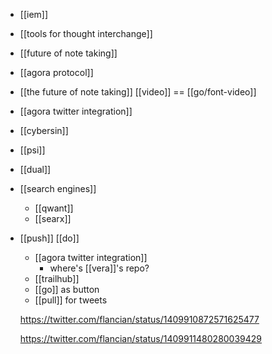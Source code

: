 - [[iem]]
- [[tools for thought interchange]]
- [[future of note taking]]
- [[agora protocol]]
- [[the future of note taking]] [[video]] == [[go/font-video]]
- [[agora twitter integration]]
- [[cybersin]]
- [[psi]]
- [[dual]]
- [[search engines]]
	- [[qwant]]
	- [[searx]]
- [[push]] [[do]]
	- [[agora twitter integration]]
		- where's [[vera]]'s repo?
	- [[trailhub]]
	- [[go]] as button
	- [[pull]] for tweets
	
	https://twitter.com/flancian/status/1409910872571625477
	
	https://twitter.com/flancian/status/1409911480280039429